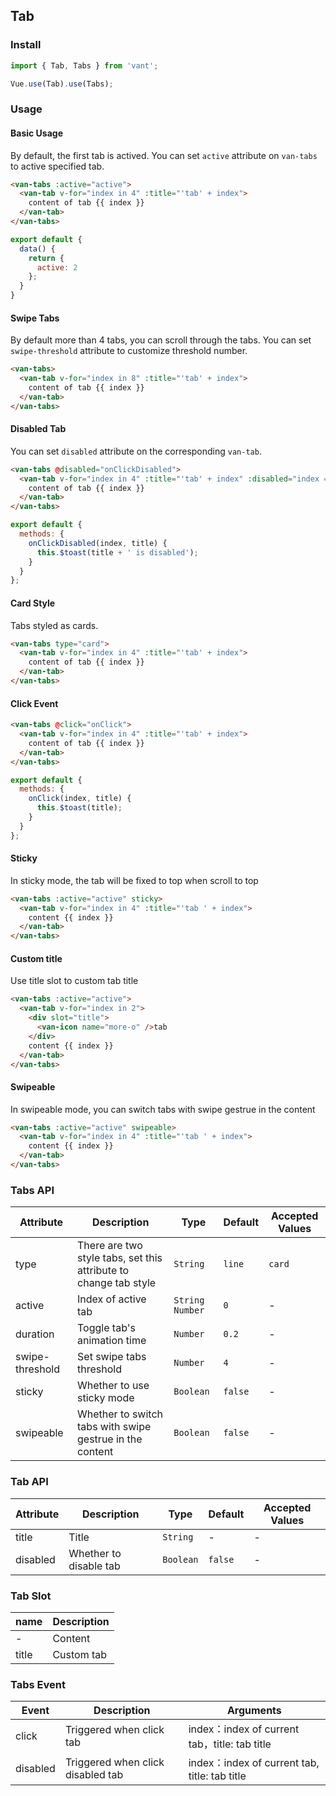 ## Tab

### Install
``` javascript
import { Tab, Tabs } from 'vant';

Vue.use(Tab).use(Tabs);
```

### Usage

#### Basic Usage

By default, the first tab is actived. You can set `active` attribute on `van-tabs` to active specified tab.

```html
<van-tabs :active="active">
  <van-tab v-for="index in 4" :title="'tab' + index">
    content of tab {{ index }}
  </van-tab>
</van-tabs>
```

```js
export default {
  data() {
    return {
      active: 2
    };
  }
}
```

#### Swipe Tabs

By default more than 4 tabs, you can scroll through the tabs. You can set `swipe-threshold` attribute to customize threshold number.

```html
<van-tabs>
  <van-tab v-for="index in 8" :title="'tab' + index">
    content of tab {{ index }}
  </van-tab>
</van-tabs>
```

#### Disabled Tab

You can set `disabled` attribute on the corresponding `van-tab`. 

```html
<van-tabs @disabled="onClickDisabled">
  <van-tab v-for="index in 4" :title="'tab' + index" :disabled="index === 2">
    content of tab {{ index }}
  </van-tab>
</van-tabs>
```

```javascript
export default {
  methods: {
    onClickDisabled(index, title) {
      this.$toast(title + ' is disabled');
    }
  }
};
```

#### Card Style

Tabs styled as cards.

```html
<van-tabs type="card">
  <van-tab v-for="index in 4" :title="'tab' + index">
    content of tab {{ index }}
  </van-tab>
</van-tabs>
```

#### Click Event

```html
<van-tabs @click="onClick">
  <van-tab v-for="index in 4" :title="'tab' + index">
    content of tab {{ index }}
  </van-tab>
</van-tabs>
```

```javascript
export default {
  methods: {
    onClick(index, title) {
      this.$toast(title);
    }
  }
};
```

#### Sticky
In sticky mode, the tab will be fixed to top when scroll to top

```html
<van-tabs :active="active" sticky>
  <van-tab v-for="index in 4" :title="'tab ' + index">
    content {{ index }}
  </van-tab>
</van-tabs>
```

#### Custom title
Use title slot to custom tab title

```html
<van-tabs :active="active">
  <van-tab v-for="index in 2">
    <div slot="title">
      <van-icon name="more-o" />tab
    </div>
    content {{ index }}
  </van-tab>
</van-tabs>
```

#### Swipeable

In swipeable mode, you can switch tabs with swipe gestrue in the content

```html
<van-tabs :active="active" swipeable>
  <van-tab v-for="index in 4" :title="'tab ' + index">
    content {{ index }}
  </van-tab>
</van-tabs>
```

### Tabs API

| Attribute | Description | Type | Default | Accepted Values |
|-----------|-----------|-----------|-------------|-------------|
| type | There are two style tabs, set this attribute to change tab style | `String` | `line` | `card` |
| active | Index of active tab | `String` `Number` | `0` | - |
| duration | Toggle tab's animation time | `Number` | `0.2` | - | - |
| swipe-threshold | Set swipe tabs threshold | `Number` | `4` | - | - |
| sticky | Whether to use sticky mode | `Boolean` | `false` | - |
| swipeable | Whether to switch tabs with swipe gestrue in the content | `Boolean` | `false` | - |

### Tab API

| Attribute | Description | Type | Default | Accepted Values |
|-----------|-----------|-----------|-------------|-------------|
| title | Title | `String` | - | - |
| disabled | Whether to disable tab | `Boolean` | `false` | - |

### Tab Slot

| name | Description |
|-----------|-----------|
| - | Content |
| title | Custom tab |

### Tabs Event

| Event | Description | Arguments |
|-----------|-----------|-----------|
| click | Triggered when click tab | index：index of current tab，title: tab title |
| disabled | Triggered when click disabled tab | index：index of current tab, title: tab title |
